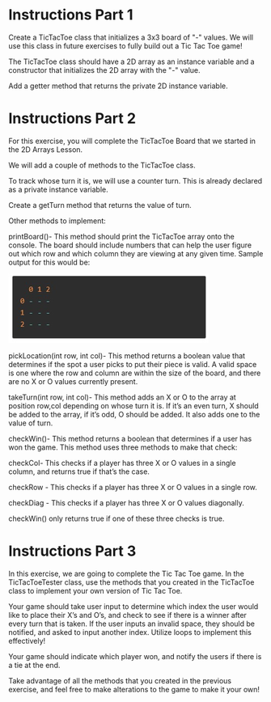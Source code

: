 # Instructions Part 1

  Create a TicTacToe class that initializes a 3x3 board of "-" values. We will use this class in future exercises to fully build out a Tic Tac Toe game!

The TicTacToe class should have a 2D array as an instance variable and a constructor that initializes the 2D array with the "-" value.

Add a getter method that returns the private 2D instance variable.

# Instructions Part 2

For this exercise, you will complete the TicTacToe Board that we started in the 2D Arrays Lesson.

We will add a couple of methods to the TicTacToe class.

To track whose turn it is, we will use a counter turn. This is already declared as a private instance variable.

Create a getTurn method that returns the value of turn.

Other methods to implement:

printBoard()- This method should print the TicTacToe array onto the console. The board should include numbers that can help the user figure out which row and which column they are viewing at any given time. Sample output for this would be:

![alt text](assets/TicTacToe1.jpg)

pickLocation(int row, int col)- This method returns a boolean value that determines if the spot a user picks to put their piece is valid. A valid space is one where the row and column are within the size of the board, and there are no X or O values currently present.

takeTurn(int row, int col)- This method adds an X or O to the array at position row,col depending on whose turn it is. If it’s an even turn, X should be added to the array, if it’s odd, O should be added. It also adds one to the value of turn.

checkWin()- This method returns a boolean that determines if a user has won the game. This method uses three methods to make that check:

checkCol- This checks if a player has three X or O values in a single column, and returns true if that’s the case.

checkRow - This checks if a player has three X or O values in a single row.

checkDiag - This checks if a player has three X or O values diagonally.

checkWin() only returns true if one of these three checks is true.

# Instructions Part 3

In this exercise, we are going to complete the Tic Tac Toe game. In the TicTacToeTester class, use the methods that you created in the TicTacToe class to implement your own version of Tic Tac Toe.

Your game should take user input to determine which index the user would like to place their X’s and O’s, and check to see if there is a winner after every turn that is taken. If the user inputs an invalid space, they should be notified, and asked to input another index. Utilize loops to implement this effectively!

Your game should indicate which player won, and notify the users if there is a tie at the end.

Take advantage of all the methods that you created in the previous exercise, and feel free to make alterations to the game to make it your own!